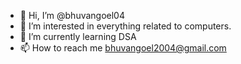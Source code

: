 - 👋 Hi, I’m @bhuvangoel04
- 👀 I’m interested in everything related to computers.
- 🌱 I’m currently learning DSA
- 📫 How to reach me bhuvangoel2004@gmail.com



